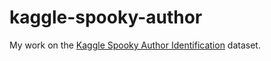 # kaggle-spooky-author
My work on the [Kaggle Spooky Author Identification](https://www.kaggle.com/c/spooky-author-identification) dataset.
